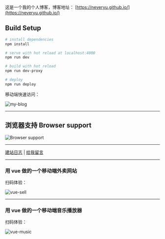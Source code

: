 这是一个我的个人博客，博客地址： [https://neveryu.github.io/](https://neveryu.github.io/)

## Build Setup

``` bash
# install dependencies
npm install

# serve with hot reload at localhost:4000
npm run dev

# build with hot reload
npm run dev-proxy

# deploy
npm run deploy
```


移动端快速访问：

![my-blog](https://neveryu.github.io/images/view-my-blog.png)

---

## 浏览器支持 Browser support

![Browser support](http://iissnan.com/nexus/next/browser-support.png)

--------

[建站日志](https://neveryu.github.io/weblog/) | [给我留言](https://neveryu.github.io/guestbook/)

----

### 用 vue 做的一个移动端外卖网站


扫码体验：

![vue-sell](https://neveryu.github.io/images/vue-sell-2.png)

--------

### 用 vue 做的一个移动端音乐播放器

扫码体验：

![vue-music](https://neveryu.github.io/images/vue-music-1.png)
